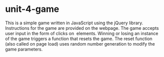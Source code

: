 # unit-4-game

This is a simple game written in JavaScript using the jQuery library. Instructions for the game are provided on the webpage. The game accepts user input in the form of clicks on <img> elements. Winning or losing an instance of the game triggers a function that resets the game. The reset function (also called on page load) uses random number generation to modify the game parameters. 
